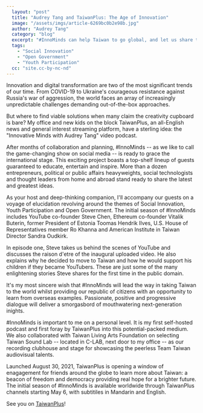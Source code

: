 ```yaml
---
  layout: "post"
  title: "Audrey Tang and TaiwanPlus: The Age of Innovation"
  image: "/assets/imgs/article-6269bc0b2e98b.jpg"
  author: "Audrey Tang"
  category: "blog"
  excerpt: "#InnoMinds can help Taiwan to go global, and let us share these precious experiences with the world."
  tags: 
    - "Social Innovation"
    - "Open Government"
    - "Youth Participation"
  cc: "site.cc-by-nc-nd"
---
```



Innovation and digital transformation are two of the most significant trends of our time. From COVID-19 to Ukraine's courageous resistance against Russia's war of aggression, the world faces an array of increasingly unpredictable challenges demanding out-of-the-box approaches.

But where to find viable solutions when many claim the creativity cupboard is bare? My office and new kids on the block TaiwanPlus, an all-English news and general interest streaming platform, have a sterling idea: the "Innovative Minds with Audrey Tang" video podcast.

After months of collaboration and planning, #InnoMinds -- as we like to call the game-changing show on social media -- is ready to grace the international stage. This exciting project boasts a top-shelf lineup of guests guaranteed to educate, entertain and inspire. More than a dozen entrepreneurs, political or public affairs heavyweights, social technologists and thought leaders from home and abroad stand ready to share the latest and greatest ideas.

As your host and deep-thinking companion, I'll accompany our guests on a voyage of elucidation revolving around the themes of Social Innovation, Youth Participation and Open Government. The initial season of #InnoMinds includes YouTube co-founder Steve Chen, Ethereum co-founder Vitalik Buterin, former President of Estonia Toomas Hendrik Ilves, U.S. House of Representatives member Ro Khanna and American Institute in Taiwan Director Sandra Oudkirk.

In episode one, Steve takes us behind the scenes of YouTube and discusses the raison d'etre of the inaugural uploaded video. He also explains why he decided to move to Taiwan and how he would support his children if they became YouTubers. These are just some of the many enlightening stories Steve shares for the first time in the public domain.

It's my most sincere wish that #InnoMinds will lead the way in taking Taiwan to the world whilst providing our republic of citizens with an opportunity to learn from overseas examples. Passionate, positive and progressive dialogue will deliver a smorgasbord of mouthwatering next-generation inights.

#InnoMinds is important to me on a personal level. It is my first self-hosted podcast and first foray by TaiwanPlus into this potential-packed medium. We also collaborated with Taiwan Living Arts Foundation on selecting Taiwan Sound Lab -- located in C-LAB, next door to my office -- as our recording clubhouse and stage for showcasing the peerless Team Taiwan audiovisual talents.

Launched August 30, 2021, TaiwanPlus is opening a window of enagagement for friends around the globe to learn more about Taiwan: a beacon of freedom and democracy providing real hope for a brighter future. The initial season of #InnoMinds is available worldwide through TaiwanPlus channels starting May 6, with subtitiles in Mandarin and English.

See you on [TaiwanPlus](https://www.taiwanplus.com/)!

